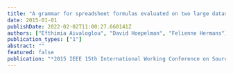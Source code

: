 ```yaml
---
title: "A grammar for spreadsheet formulas evaluated on two large datasets"
date: 2015-01-01
publishDate: 2022-02-02T11:00:27.660141Z
authors: ["Efthimia Aivaloglou", "David Hoepelman", "Felienne Hermans"]
publication_types: ["1"]
abstract: ""
featured: false
publication: "*2015 IEEE 15th International Working Conference on Source Code Analysis and Manipulation (SCAM)*"
---
```


